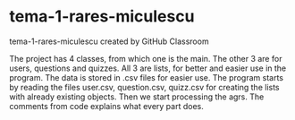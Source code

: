# tema-1-rares-miculescu
tema-1-rares-miculescu created by GitHub Classroom

The project has 4 classes, from which one is the main. The other 3 are for users, questions and quizzes. All 3 are lists, for better and easier use in the program.
The data is stored in .csv files for easier use. 
The program starts by reading the files user.csv, question.csv, quizz.csv for creating the lists with already existing objects.
Then we start processing the agrs. The comments from code explains what every part does.
